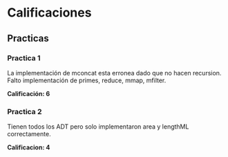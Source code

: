 # Calificaciones

## Practicas

### Practica 1

La implementación de mconcat esta erronea dado que no hacen recursion.
Falto implementación de primes, reduce, mmap, mfilter.

**Calificación: 6**

### Practica 2

Tienen todos los ADT pero solo implementaron area y lengthML correctamente.

**Calificacion: 4**